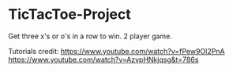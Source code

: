 # TicTacToe-Project
Get three x's or o's in  a row to win. 
2 player game.

Tutorials credit:
https://www.youtube.com/watch?v=fPew9OI2PnA
https://www.youtube.com/watch?v=AzvpHNkjqsg&t=786s